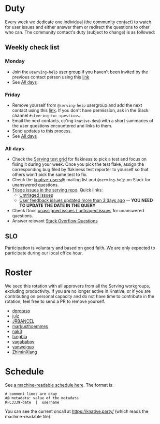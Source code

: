 # Duty

Every week we dedicate one individual (the community contact) to watch for user
issues and either answer them or redirect the questions to other who can. The
community contact's duty (subject to change) is as followed:

## Weekly check list

### Monday

- Join the `@serving-help` user group if you haven't been invited by the
  previous contact person using this
  [link](https://app.slack.com/client/T93ELUK42/browse-user-groups/user_groups/S0186KPJYG4)
- See [All days](#all-days)

### Friday

- Remove yourself from `@serving-help` usergroup and add the next contact using
  this
  [link](https://app.slack.com/client/T93ELUK42/browse-user-groups/user_groups/S0186KPJYG4).
  If you don't have permission, ask in the Slack channel
  `#steering-toc-questions`.
- Email the next contacts, cc'ing `knative-dev@` with a short summaries of the
  user questions encountered and links to them.
- Send updates to this process.
- See [All days](#all-days)

### All days

- Check the [Serving test grid](https://testgrid.knative.dev/serving) for
  flakiness to pick a test and focus on fixing it during your week. Once you
  pick the test flake, assign the corresponding bug filed by flakiness test
  reporter to yourself so that others won't pick the same test to fix.
- Check the
  [knative-users@](https://groups.google.com/forum/#!forum/knative-users)
  mailing list and `@serving-help` on Slack for unanswered questions.
- [Triage issues in the serving repo](./TRIAGE.md). Quick links:
  - [Untriaged issues](https://github.com/knative/serving/issues?q=is%3Aissue+is%3Aopen+-label%3Atriage%2Faccepted+-label%3Atriage%2Fneeds-user-input)
  - [User feedback issues updated more than 3 days ago](https://github.com/knative/serving/issues?q=is%3Aissue+is%3Aopen+label%3Atriage%2Fneeds-user-input+updated%3A%3C%3D2021-03-13)
    -- **YOU NEED TO UPDATE THE DATE IN THE QUERY**
- Check Docs
  [unassigned issues / untriaged issues](https://github.com/knative/docs/issues?q=is%3Aopen+is%3Aissue+label%3Akind%2Fserving+label%3Atriage%2Fneeds-eng-input)
  for unanswered questions.
- Answer relevant
  [Stack Overflow Questions](https://stackoverflow.com/questions/tagged/knative-serving?tab=Newest)

## SLO

Participation is voluntary and based on good faith. We are only expected to
participate during our local office hour.

# Roster

We seed this rotation with all approvers from all the Serving workgroups,
excluding productivity. If you are no longer active in Knative, or if you are
contributing on personal capacity and do not have time to contribute in the
rotation, feel free to send a PR to remove yourself.

- [dprotaso](https://github.com/dprotaso)
- [julz](https://github.com/julz)
- [JRBANCEL](https://github.com/JRBANCEL)
- [markusthoemmes](https://github.com/markusthoemmes)
- [nak3](https://github.com/nak3)
- [tcnghia](https://github.com/tcnghia)
- [vagababov](https://github.com/vagababov)
- [yanweiguo](https://github.com/yanweiguo)
- [ZhiminXiang](https://github.com/ZhiminXiang)

# Schedule

See [a machine-readable schedule here](schedule.rotation). The format is:

```
# comment lines are okay
#@ metadata: value of the metadata
RFC3339-date  |  username
```

You can see the current oncall at https://knative.party/ (which reads the
machine-readable file).
